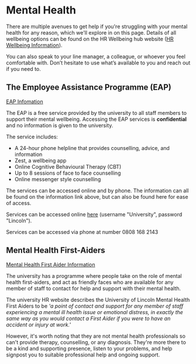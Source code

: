 # Mental Health 

There are multiple avenues to get help if you're struggling with your mental health for any reason, which we'll explore in on this page. Details of all wellbeing options can be found on the HR Wellbeing hub website ([HR Wellbeing Information](https://hr.lincoln.ac.uk/wellbeing/)).

You can also speak to your line manager, a colleague, or whoever you feel comfortable with.
Don’t hesitate to use what’s available to you and reach out if you need to.

## The Employee Assistance Programme (EAP) 

[EAP Infomation](https://hr-internal.blogs.lincoln.ac.uk/employee-assistance-programme/)

The EAP is a free service provided by the university to all staff members to support their mental wellbeing. 
Accessing the EAP services is **confidential** and no information is given to the university.

The service includes: 
- A 24-hour phone helpline that provides counselling, advice, and information
- Zest, a wellbeing app
- Online Cognitive Behavioural Therapy (CBT)
- Up to 8 sessions of face to face counselling
- Online messenger style counselling

The services can be accessed online and by phone. The information can all be found on the information link above, but can also be found here for ease of access.

Services can be accessed online [here](https://carefirst-lifestyle.co.uk/) (username "University", password "Lincoln").

Services can be accessed via phone at number 0808 168 2143

## Mental Health First-Aiders  

[Mental Health First Aider Information](https://hr.lincoln.ac.uk/wellbeing/mental-wellbeing/mental-health-first-aiders/)

The university has a programme where people take on the role of mental health first-aiders, and act as friendly faces who are available for any member of staff to contact for help and support with their mental health. 

The university HR website describes the University of Lincoln Mental Health First Aiders to be _'a point of contact and support for any member of staff experiencing a mental ill health issue or emotional distress, in exactly the same way as you would contact a First Aider if you were to have an accident or injury at work.'_

However, it's worth noting that they are not mental health professionals so can't provide therapy, counselling, or any diagnosis. They're more there to be a kind and supporting presence, listen to your problems, and help signpost you to suitable professional help and ongoing support.

